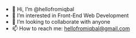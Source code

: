 - 👋 Hi, I’m @hellofromiqbal
- 👀 I’m interested in Front-End Web Development
- 💞️ I’m looking to collaborate with anyone
- 📫 How to reach me: hellofromiqbal@gmail.com
